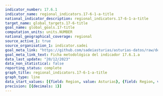 ```yaml
---
indicator_number: 17.6.1
indicator_name: regional_indicators.17-6-1-a-title
national_indicator_description: regional_indicators.17-6-1-a-title
target_name: global_targets.17-6-title
goal_name: global_goals.17-title
computation_units: units.NUMBER
national_geographical_coverage: regional
source_active_1: true
source_organisation_1: indicator.sadei
goal_meta_link: "https://github.com/sadeiasturias/asturias-datos/raw/develop/descargas/metodologia/17.6.1.a.pdf"
goal_meta_link_text: Ficha metodológica del indicador 17.6.1.a
data_last_update: "20/12/2023"
data_non_statistical: false
reporting_status: complete
graph_title: regional_indicators.17-6-1-a-title
graph_type: line
data_start_values: [{field: Region, value: Asturias}, {field: Region, value: España}]
precision: [{decimals: 1}]
---
```


